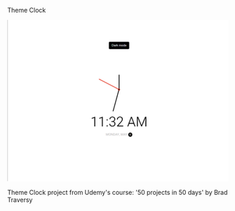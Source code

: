 Theme Clock

![Desing preview image for them clock project](/images/preview.png)

Theme Clock project from Udemy's course: '50 projects in 50 days' by Brad Traversy
